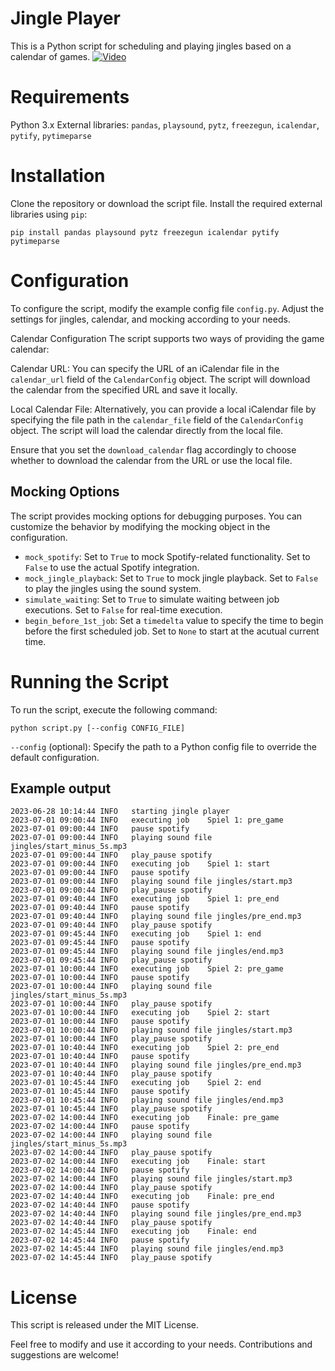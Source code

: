 # Jingle Player

This is a Python script for scheduling and playing jingles based on a calendar of games.
[![Video](https://img.youtube.com/vi/VPrawxp-m2Q/maxresdefault.jpg)](https://www.youtube.com/watch?v=VPrawxp-m2Q)
# Requirements

Python 3.x
External libraries: `pandas`, `playsound`, `pytz`, `freezegun`, `icalendar`, `pytify`, `pytimeparse`
# Installation

Clone the repository or download the script file.
Install the required external libraries using `pip`:
```
pip install pandas playsound pytz freezegun icalendar pytify pytimeparse
```
# Configuration

To configure the script, modify the example config file `config.py`. Adjust the settings for jingles, calendar, and mocking according to your needs.

Calendar Configuration
The script supports two ways of providing the game calendar:

Calendar URL: You can specify the URL of an iCalendar file in the `calendar_url` field of the `CalendarConfig` object. The script will download the calendar from the specified URL and save it locally.

Local Calendar File: Alternatively, you can provide a local iCalendar file by specifying the file path in the `calendar_file` field of the `CalendarConfig` object. The script will load the calendar directly from the local file.

Ensure that you set the `download_calendar` flag accordingly to choose whether to download the calendar from the URL or use the local file.



## Mocking Options
The script provides mocking options for debugging purposes. You can customize the behavior by modifying the mocking object in the configuration.
- `mock_spotify`: Set to `True` to mock Spotify-related functionality. Set to `False` to use the actual Spotify integration.
- `mock_jingle_playback`: Set to `True` to mock jingle playback. Set to `False` to play the jingles using the sound system.
- `simulate_waiting`: Set to `True` to simulate waiting between job executions. Set to `False` for real-time execution.
- `begin_before_1st_job`: Set a `timedelta` value to specify the time to begin before the first scheduled job. Set to `None` to start at the acutual current time.

# Running the Script

To run the script, execute the following command:

```
python script.py [--config CONFIG_FILE]
```

`--config` (optional): Specify the path to a Python config file to override the default configuration.

## Example output
```
2023-06-28 10:14:44 INFO   starting jingle player
2023-07-01 09:00:44 INFO   executing job	Spiel 1: pre_game
2023-07-01 09:00:44 INFO   pause spotify
2023-07-01 09:00:44 INFO   playing sound file jingles/start_minus_5s.mp3
2023-07-01 09:00:44 INFO   play_pause spotify
2023-07-01 09:00:44 INFO   executing job	Spiel 1: start
2023-07-01 09:00:44 INFO   pause spotify
2023-07-01 09:00:44 INFO   playing sound file jingles/start.mp3
2023-07-01 09:00:44 INFO   play_pause spotify
2023-07-01 09:40:44 INFO   executing job	Spiel 1: pre_end
2023-07-01 09:40:44 INFO   pause spotify
2023-07-01 09:40:44 INFO   playing sound file jingles/pre_end.mp3
2023-07-01 09:40:44 INFO   play_pause spotify
2023-07-01 09:45:44 INFO   executing job	Spiel 1: end
2023-07-01 09:45:44 INFO   pause spotify
2023-07-01 09:45:44 INFO   playing sound file jingles/end.mp3
2023-07-01 09:45:44 INFO   play_pause spotify
2023-07-01 10:00:44 INFO   executing job	Spiel 2: pre_game
2023-07-01 10:00:44 INFO   pause spotify
2023-07-01 10:00:44 INFO   playing sound file jingles/start_minus_5s.mp3
2023-07-01 10:00:44 INFO   play_pause spotify
2023-07-01 10:00:44 INFO   executing job	Spiel 2: start
2023-07-01 10:00:44 INFO   pause spotify
2023-07-01 10:00:44 INFO   playing sound file jingles/start.mp3
2023-07-01 10:00:44 INFO   play_pause spotify
2023-07-01 10:40:44 INFO   executing job	Spiel 2: pre_end
2023-07-01 10:40:44 INFO   pause spotify
2023-07-01 10:40:44 INFO   playing sound file jingles/pre_end.mp3
2023-07-01 10:40:44 INFO   play_pause spotify
2023-07-01 10:45:44 INFO   executing job	Spiel 2: end
2023-07-01 10:45:44 INFO   pause spotify
2023-07-01 10:45:44 INFO   playing sound file jingles/end.mp3
2023-07-01 10:45:44 INFO   play_pause spotify
2023-07-02 14:00:44 INFO   executing job	Finale: pre_game
2023-07-02 14:00:44 INFO   pause spotify
2023-07-02 14:00:44 INFO   playing sound file jingles/start_minus_5s.mp3
2023-07-02 14:00:44 INFO   play_pause spotify
2023-07-02 14:00:44 INFO   executing job	Finale: start
2023-07-02 14:00:44 INFO   pause spotify
2023-07-02 14:00:44 INFO   playing sound file jingles/start.mp3
2023-07-02 14:00:44 INFO   play_pause spotify
2023-07-02 14:40:44 INFO   executing job	Finale: pre_end
2023-07-02 14:40:44 INFO   pause spotify
2023-07-02 14:40:44 INFO   playing sound file jingles/pre_end.mp3
2023-07-02 14:40:44 INFO   play_pause spotify
2023-07-02 14:45:44 INFO   executing job	Finale: end
2023-07-02 14:45:44 INFO   pause spotify
2023-07-02 14:45:44 INFO   playing sound file jingles/end.mp3
2023-07-02 14:45:44 INFO   play_pause spotify
```

# License

This script is released under the MIT License.

Feel free to modify and use it according to your needs. Contributions and suggestions are welcome!
